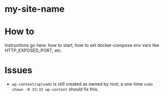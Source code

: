 # my-site-name

# How to
Instructions go here: how to start, how to set docker-compose env vars like HTTP_EXPOSED_PORT, etc.

# Issues
* `wp-content/uploads` is still created as owned by root; a one-time `sudo chown -R 33:33 wp-content` should fix this.